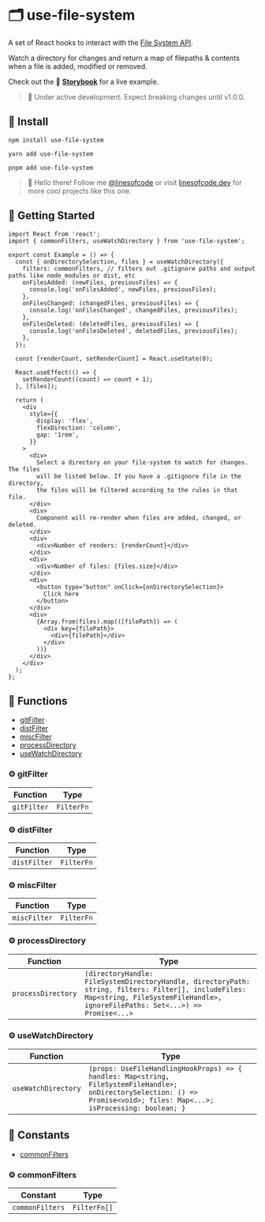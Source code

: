 # 🗂️ use-file-system

A set of React hooks to interact with the [File System API](https://developer.mozilla.org/en-US/docs/Web/API/File_System_API).

Watch a directory for changes and return a map of filepaths & contents when a file is added, modified or removed.

Check out the 📖 [**Storybook**](https://timmikeladze.github.io/use-file-system) for a live example.

> 🚧 Under active development. Expect breaking changes until v1.0.0.

## 📡 Install

```console
npm install use-file-system

yarn add use-file-system

pnpm add use-file-system
```

> 👋 Hello there! Follow me [@linesofcode](https://twitter.com/linesofcode) or visit [linesofcode.dev](https://linesofcode.dev) for more cool projects like this one.

## 🚀 Getting Started

```tsx
import React from 'react';
import { commonFilters, useWatchDirectory } from 'use-file-system';

export const Example = () => {
  const { onDirectorySelection, files } = useWatchDirectory({
    filters: commonFilters, // filters out .gitignore paths and output paths like node_modules or dist, etc
    onFilesAdded: (newFiles, previousFiles) => {
      console.log('onFilesAdded', newFiles, previousFiles);
    },
    onFilesChanged: (changedFiles, previousFiles) => {
      console.log('onFilesChanged', changedFiles, previousFiles);
    },
    onFilesDeleted: (deletedFiles, previousFiles) => {
      console.log('onFilesDeleted', deletedFiles, previousFiles);
    },
  });

  const [renderCount, setRenderCount] = React.useState(0);

  React.useEffect(() => {
    setRenderCount((count) => count + 1);
  }, [files]);

  return (
    <div
      style={{
        display: 'flex',
        flexDirection: 'column',
        gap: '1rem',
      }}
    >
      <div>
        Select a directory on your file-system to watch for changes. The files
        will be listed below. If you have a .gitignore file in the directory,
        the files will be filtered according to the rules in that file.
      </div>
      <div>
        Component will re-render when files are added, changed, or deleted.
      </div>
      <div>
        <div>Number of renders: {renderCount}</div>
      </div>
      <div>
        <div>Number of files: {files.size}</div>
      </div>
      <div>
        <button type="button" onClick={onDirectorySelection}>
          Click here
        </button>
      </div>
      <div>
        {Array.from(files).map(([filePath]) => (
          <div key={filePath}>
            <div>{filePath}</div>
          </div>
        ))}
      </div>
    </div>
  );
};
```

<!-- TSDOC_START -->

## :toolbox: Functions

- [gitFilter](#gear-gitfilter)
- [distFilter](#gear-distfilter)
- [miscFilter](#gear-miscfilter)
- [processDirectory](#gear-processdirectory)
- [useWatchDirectory](#gear-usewatchdirectory)

### :gear: gitFilter

| Function | Type |
| ---------- | ---------- |
| `gitFilter` | `FilterFn` |

### :gear: distFilter

| Function | Type |
| ---------- | ---------- |
| `distFilter` | `FilterFn` |

### :gear: miscFilter

| Function | Type |
| ---------- | ---------- |
| `miscFilter` | `FilterFn` |

### :gear: processDirectory

| Function | Type |
| ---------- | ---------- |
| `processDirectory` | `(directoryHandle: FileSystemDirectoryHandle, directoryPath: string, filters: Filter[], includeFiles: Map<string, FileSystemFileHandle>, ignoreFilePaths: Set<...>) => Promise<...>` |

### :gear: useWatchDirectory

| Function | Type |
| ---------- | ---------- |
| `useWatchDirectory` | `(props: UseFileHandlingHookProps) => { handles: Map<string, FileSystemFileHandle>; onDirectorySelection: () => Promise<void>; files: Map<...>; isProcessing: boolean; }` |


## :wrench: Constants

- [commonFilters](#gear-commonfilters)

### :gear: commonFilters

| Constant | Type |
| ---------- | ---------- |
| `commonFilters` | `FilterFn[]` |



<!-- TSDOC_END -->
